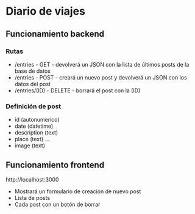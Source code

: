 # Diario de viajes

## Funcionamiento backend

### Rutas

- /entries - GET - devolverá un JSON con la lista de últimos posts de la base de datos
- /entries - POST - creará un nuevo post y devolverá un JSON con los datos del post
- /entries/(ID) - DELETE - borrará el post con la (ID)

### Definición de post

- id (autonumerico)
- date (datetime)
- description (text)
- place (text)
  ...
- image (text)

## Funcionamiento frontend

http://localhost:3000

- Mostrará un formulario de creación de nuevo post
- Lista de posts
- Cada post con un botón de borrar
